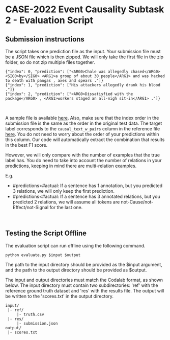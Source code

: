 # CASE-2022 Event Causality Subtask 2 - Evaluation Script

## Submission instructions
The script takes one prediction file as the input. Your submission file must be a JSON file which is then zipped. We will only take the first file in the zip folder, so do not zip multiple files together.

```
{"index": 0, "prediction": ["<ARG0>Chale was allegedly chased</ARG0> <SIG0>by</SIG0> <ARG1>a group of about 30 people</ARG1> and was hacked to death with pangas , axes and spears ."]}
{"index": 1, "prediction": ["His attackers allegedly drank his blood ."]}
{"index": 2, "prediction": ["<ARG0>Dissatisfied with the package</ARG0> , <ARG1>workers staged an all-nigh sit-in</ARG1> ."]}
```

<br>


A sample file is available [here](sample/input/res/submission.json). Also, make sure that the index order in the submission file is the same as the order in the original test data. The target label corresponds to the `causal_text_w_pairs` column in the reference file [here](sample/input/ref/trtuh.csv). You do not need to worry about the order of your predictions within this column. Our code will automatically extract the combination that results in the best F1 score. 

However, we will only compare with the number of examples that the true label has.  You do need to take into account the number of relations in your predictions, keeping in mind there are multi-relation examples.

E.g. 

* #predictions>#actual: If a sentence has 1 annotation, but you predicted 3 relations, we will only keep the first prediction.
* #predictions<#actual: If a sentence has 3 annotated relations, but you predicted 2 relations, we will assume all tokens are not-Cause/not-Effect/not-Signal for the last one.

<br>

## Testing the Script Offline
The evaluation script can run offline using the following command.
```
python evaluate.py $input $output
```

The path to the input directory should be provided as the $input argument, and the path to the output directory should be provided as $output.

The input and output directories must match the Codalab format, as shown below. The input directory must contain two subdirectories:
'ref' with the reference ground truth dataset and 'res' with the results file. 
The output will be written to the 'scores.txt' in the output directory. 

```
input/
 |- ref/
     |- truth.csv
 |- res/
     |- submission.json
output/
 |- scores.txt
```
